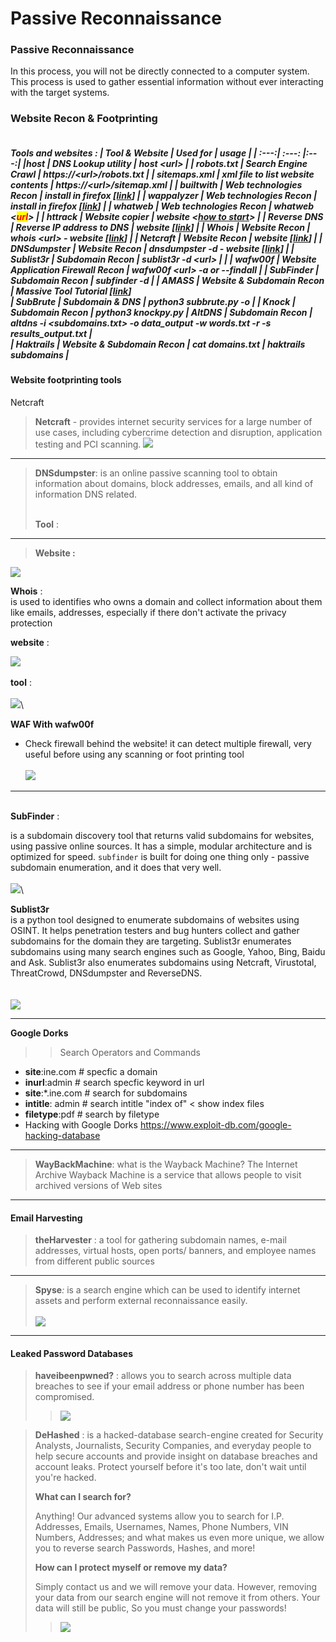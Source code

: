 # Passive Reconnaissance

### Passive Reconnaissance

In this process, you will not be directly connected to a computer system. This process is used to gather essential information without ever interacting with the target systems.


### Website Recon & Footprinting
 
<h5><p align="center">


\
Tools and websites  **:** 
| Tool & Website  | Used for |        usage        |
| :---:| :---: |:---:|
|**host** |  DNS Lookup utility |                 host \<url>     |
|     **robots.txt**           |       Search Engine Crawl        |  https://\<url>/robots.txt           |
|   **sitemaps.xml**            |     xml file to list website contents          |     https://\<url>/sitemap.xml        |
|         **builtwith**                |       Web technologies Recon    |      install in firefox \[[link](https://addons.mozilla.org/en-US/firefox/addon/builtwith/)\]            |
|           **wappalyzer**             |       Web technologies Recon    |   install in firefox \[[link](https://addons.mozilla.org/en-US/firefox/addon/builtwith/)\]              |
|                 **whatweb**       |       Web technologies Recon     |     whatweb \<<mark style="color:red;">url</mark>\>             |
|              **httrack**          |        Website copier   |     website <[how to start](https://www.httrack.com/html/step.html)>            |
|                 **Reverse DNS**       |      Reverse IP address to DNS     |     website [[link](https://mxtoolbox.com/ReverseLookup.aspx)]             |
|         **Whois**               |     Website Recon          |       **whois** \<url>  - website \[[link](https://www.whois.com)]            |
|      **Netcraft**                |    Website Recon          |          website \[[link](https:\/\/www.netcraft.com/)\]     |
|        **DNSdumpster**          |    Website Recon         |       dnsdumpster -d <url> - website \[[link](https:\/\/dnsdumpster.com/)\]            |
|        **Sublist3r**            |    Subdomain Recon  |  sublist3r -d \<url>     |                                                                          |
|           **wafw00f**           |    Website Application Firewall Recon       |          wafw00f  \<url> -a or --findall          |
|      **SubFinder**              |   Subdomain Recon        |                                           subfinder -d <url>                                                            |
|          **AMASS**              |       Website & Subdomain Recon    |         Massive Tool Tutorial    \[[link](https://github.com/owasp-amass/amass/blob/master/doc/tutorial.md)\]                                             
|           **SubBrute**          |     Subdomain & DNS      |                  python3 subbrute.py <URL> -o <OUTPUT NAME>                                                                                                         |
|         **Knock**               |     Subdomain Recon      |                   python3  knockpy.py <URL>
|        **AltDNS**               |    Subdomain Recon       |                    altdns -i <subdomains.txt> -o data_output -w words.txt -r -s results_output.txt      |                                                          
|        **Haktrails**            |    Website & Subdomain Recon       |                 cat domains.txt \| haktrails subdomains |
                                                                                                              


#### Website footprinting tools

Netcraft

> **Netcraft** - provides internet security services for a large number of use cases, including cybercrime detection and disruption, application testing and PCI scanning.
 ![](<../../.gitbook/assets/Pasted image 20230415162847.png>)

***

> **DNSdumpster**:  is an online passive scanning tool to obtain information about domains, block addresses, emails, and all kind of information DNS related.
>
> \
> **Tool** :&#x20;

***

> **Website :**&#x20;

![](<../../.gitbook/assets/Pasted image 20230415200917.png>)



**Whois** :\
is used to identifies who owns a domain and collect information about them like emails, addresses, especially if there don't activate the privacy protection&#x20;

**website** :&#x20;

![](<../../.gitbook/assets/image (2).png>)\
\
**tool** : \
\
![](<../../.gitbook/assets/image (1).png>)\


**WAF With wafw00f**&#x20;

* Check firewall behind the website! it can detect multiple firewall, very useful before using any scanning or foot printing tool\
  \
  ![](<../../.gitbook/assets/Pasted image 20230415174242.png>)

***

\
**SubFinder** :

is a subdomain discovery tool that returns valid subdomains for websites, using passive online sources. It has a simple, modular architecture and is optimized for speed. `subfinder` is built for doing one thing only - passive subdomain enumeration, and it does that very well.\
\
![](../../.gitbook/assets/image.png)\


**Sublist3r**\
is a python tool designed to enumerate subdomains of websites using OSINT. It helps penetration testers and bug hunters collect and gather subdomains for the domain they are targeting. Sublist3r enumerates subdomains using many search engines such as Google, Yahoo, Bing, Baidu and Ask. Sublist3r also enumerates subdomains using Netcraft, Virustotal, ThreatCrowd, DNSdumpster and ReverseDNS.\
\
\
![](<../../.gitbook/assets/image (1) (1).png>)

***

**Google Dorks**

> > Search Operators and Commands

* **site**:ine.com # specfic a domain
* **inurl**:admin # search specfic keyword in url
* **site**:\*.ine.com # search for subdomains
* **intitle**: admin # search intitle "index of" < show index files
* **filetype**:pdf # search by filetype
* Hacking with Google Dorks https://www.exploit-db.com/google-hacking-database

***

> **WayBackMachine**:  what is the Wayback Machine? The Internet Archive Wayback Machine is a service that allows people to visit archived versions of Web sites
>
> >

***

#### Email Harvesting

> **theHarvester** : a tool for gathering subdomain names, e-mail addresses, virtual hosts, open ports/ banners, and employee names from different public sources
>
> >

***

> **Spyse**_:_ is a search engine which can be used to identify internet assets and perform external reconnaissance easily.\
> \
> ![](<../../.gitbook/assets/image (4).png>)

***

#### Leaked Password Databases

> **haveibeenpwned?**  :  allows you to search across multiple data breaches to see if your email address or phone number has been compromised.
>
> > ![](<../../.gitbook/assets/Pasted image 20230415202549.png>)

>
>
> **DeHashed** : is a hacked-database search-engine created for Security Analysts, Journalists, Security Companies, and everyday people to help secure accounts and provide insight on database breaches and account leaks. Protect yourself before it's too late, don't wait until you're hacked.
>
> **What can I search for?**
>
> Anything! Our advanced systems allow you to search for I.P. Addresses, Emails, Usernames, Names, Phone Numbers, VIN Numbers, Addresses; and what makes us even more unique, we allow you to reverse search Passwords, Hashes, and more!
>
> **How can I protect myself or remove my data?**
>
> Simply contact us and we will remove your data. However, removing your data from our search engine will not remove it from others. Your data will still be public, So you must change your passwords!
>
> > ![](<../../.gitbook/assets/Pasted image 20230415204314 (1).png>)
